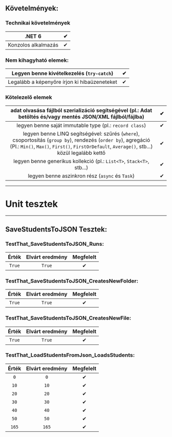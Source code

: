 ## Követelmények:

### Technikai követelmények
| .NET 6 | ✔
|:------:|:-:|
| Konzolos alkalmazás | ✔

### Nem kihagyható elemek:
| Legyen benne kivételkezelés (`try-catch`) | ✔
|-------------------------------------------|---|
| Legalább a képenyőre írjon ki hibaüzeneteket | ✔

### Kötelezelő elemek
| adat olvasása fájlból szerializáció segítségével (pl.: Adat betöltés és/vagy mentés JSON/XML fájlból/fájlba) | ✔
|:------------------------------------------------------------------------------------------------------------:|:-:|
| legyen benne saját immutable type (pl.: `record class`) | ✔
| legyen benne LINQ segítségével: szűrés (`where`), csoportosítás (`group by`), rendezés (`order by`), agregáció (Pl.: `Min()`, `Max()`, `First()`, `FirstOrDefault`, `Average()`, stb...) közül legalább kettő | ✔
| legyen benne generikus kollekció (pl.: `List<T>`, `Stack<T>`, stb...) | ✔
| legyen benne aszinkron rész (`async` és `Task`) | ✔ | ✔

---
# Unit tesztek
---
## SaveStudentsToJSON Tesztek:

### TestThat_SaveStudentsToJSON_Runs:
| Érték | Elvárt eredmény | Megfelelt
|:-----:|:---------------:|:-------:|
|`True`|`True`|✔|

### TestThat_SaveStudentsToJSON_CreatesNewFolder:
| Érték | Elvárt eredmény | Megfelelt
|:-----:|:---------------:|:-------:|
|`True`|`True`|✔|

### TestThat_SaveStudentsToJSON_CreatesNewFile:
| Érték | Elvárt eredmény | Megfelelt
|:-----:|:---------------:|:-------:|
|`True`|`True`|✔|

### TestThat_LoadStudentsFromJson_LoadsStudents:
| Érték | Elvárt eredmény | Megfelelt
|:-----:|:---------------:|:-------:|
|`0`|`0`|✔|
|`10`|`10`|✔|
|`20`|`20`|✔|
|`30`|`30`|✔|
|`40`|`40`|✔|
|`50`|`50`|✔|
|`165`|`165`|✔|

